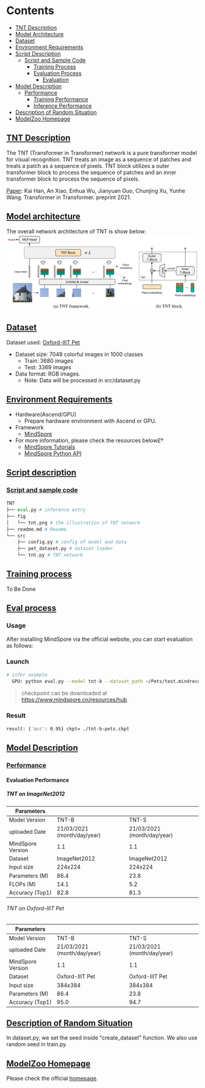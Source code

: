 # Contents

- [TNT Description](#tnt-description)
- [Model Architecture](#model-architecture)
- [Dataset](#dataset)
- [Environment Requirements](#environment-requirements)
- [Script Description](#script-description)
    - [Script and Sample Code](#script-and-sample-code)
        - [Training Process](#training-process)
        - [Evaluation Process](#evaluation-process)
            - [Evaluation](#evaluation)
- [Model Description](#model-description)
    - [Performance](#performance)  
        - [Training Performance](#evaluation-performance)
        - [Inference Performance](#evaluation-performance)
- [Description of Random Situation](#description-of-random-situation)
- [ModelZoo Homepage](#modelzoo-homepage)

## [TNT Description](#contents)

The TNT (Transformer in Transformer) network is a pure transformer model for visual recognition. TNT treats an image as a sequence of patches and treats a patch as a sequence of pixels. TNT block utilizes a outer transformer block to process the sequence of patches and an inner transformer block to process the sequence of pixels.

[Paper](https://arxiv.org/abs/2103.00112): Kai Han, An Xiao, Enhua Wu, Jianyuan Guo, Chunjing Xu, Yunhe Wang. Transformer in Transformer. preprint 2021.

## [Model architecture](#contents)

The overall network architecture of TNT is show below:
![](./fig/tnt.PNG)

## [Dataset](#contents)

Dataset used: [Oxford-IIIT Pet](https://www.robots.ox.ac.uk/~vgg/data/pets/)

- Dataset size: 7049 colorful images in 1000 classes
    - Train:  3680 images
    - Test: 3369 images
- Data format: RGB images.
    - Note: Data will be processed in src/dataset.py

## [Environment Requirements](#contents)

- Hardware(Ascend/GPU)
    - Prepare hardware environment with Ascend or GPU.
- Framework
    - [MindSpore](https://www.mindspore.cn/install/en)
- For more information, please check the resources below£º
    - [MindSpore Tutorials](https://www.mindspore.cn/tutorials/en/master/index.html)
    - [MindSpore Python API](https://www.mindspore.cn/docs/api/en/master/index.html)

## [Script description](#contents)

### [Script and sample code](#contents)

```python
TNT
├── eval.py # inference entry
├── fig
│   └── tnt.png # the illustration of TNT network
├── readme.md # Readme
└── src
    ├── config.py # config of model and data
    ├── pet_dataset.py # dataset loader
    └── tnt.py # TNT network
```

## [Training process](#contents)

To Be Done

## [Eval process](#contents)

### Usage

After installing MindSpore via the official website, you can start evaluation as follows:

### Launch

```bash
# infer example
  GPU: python eval.py --model tnt-b --dataset_path ~/Pets/test.mindrecord --platform GPU --checkpoint_path [CHECKPOINT_PATH]
```

> checkpoint can be downloaded at https://www.mindspore.cn/resources/hub.

### Result

```bash
result: {'acc': 0.95} ckpt= ./tnt-b-pets.ckpt
```

## [Model Description](#contents)

### [Performance](#contents)

#### Evaluation Performance

##### TNT on ImageNet2012

| Parameters                 |                                        |   |
| -------------------------- | -------------------------------------- |---------------------------------- |
| Model Version              | TNT-B                                             |TNT-S|
| uploaded Date              | 21/03/2021 (month/day/year)                       | 21/03/2021 (month/day/year) |
| MindSpore Version          | 1.1                                                       | 1.1   |
| Dataset                    | ImageNet2012                                                    | ImageNet2012|
| Input size                    | 224x224                                                    | 224x224|
| Parameters (M)             | 86.4                                                   | 23.8 |
| FLOPs (M) | 14.1 | 5.2 |
| Accuracy (Top1) | 82.8 | 81.3   |

###### TNT on Oxford-IIIT Pet

| Parameters                 |                                        |   |
| -------------------------- | -------------------------------------- |---------------------------------- |
| Model Version              | TNT-B                                             |TNT-S|
| uploaded Date              | 21/03/2021 (month/day/year)                       | 21/03/2021 (month/day/year) |
| MindSpore Version          | 1.1                                                       | 1.1   |
| Dataset                    | Oxford-IIIT Pet                                                    | Oxford-IIIT Pet|
| Input size                    | 384x384                                                    | 384x384|
| Parameters (M)             | 86.4                                                   | 23.8 |
| Accuracy (Top1) | 95.0 | 94.7   |

## [Description of Random Situation](#contents)

In dataset.py, we set the seed inside "create_dataset" function. We also use random seed in train.py.

## [ModelZoo Homepage](#contents)

Please check the official [homepage](https://gitee.com/mindspore/mindspore/tree/master/model_zoo).